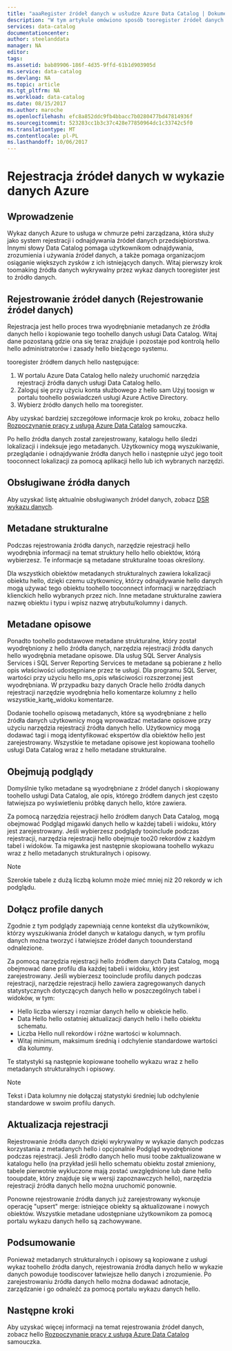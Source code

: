 ```yaml
---
title: "aaaRegister źródeł danych w usłudze Azure Data Catalog | Dokumentacja firmy Microsoft"
description: "W tym artykule omówiono sposób tooregister źródeł danych w wykazie danych Azure, w tym pól metadanych hello wyodrębnione podczas rejestracji."
services: data-catalog
documentationcenter: 
author: steelanddata
manager: NA
editor: 
tags: 
ms.assetid: bab89906-186f-4d35-9ffd-61b1d903905d
ms.service: data-catalog
ms.devlang: NA
ms.topic: article
ms.tgt_pltfrm: NA
ms.workload: data-catalog
ms.date: 08/15/2017
ms.author: maroche
ms.openlocfilehash: efc8a852ddc9fb4bbacc7b0280477bd47814936f
ms.sourcegitcommit: 523283cc1b3c37c428e77850964dc1c33742c5f0
ms.translationtype: MT
ms.contentlocale: pl-PL
ms.lasthandoff: 10/06/2017
---
```

# <a name="register-data-sources-in-azure-data-catalog"></a>Rejestracja źródeł danych w wykazie danych Azure
## <a name="introduction"></a>Wprowadzenie
Wykaz danych Azure to usługa w chmurze pełni zarządzana, która służy jako system rejestracji i odnajdywania źródeł danych przedsiębiorstwa. Innymi słowy Data Catalog pomaga użytkownikom odnajdywania, zrozumienia i używania źródeł danych, a także pomaga organizacjom osiąganie większych zysków z ich istniejących danych. Witaj pierwszy krok toomaking źródła danych wykrywalny przez wykaz danych tooregister jest to źródło danych.

## <a name="register-data-sources"></a>Rejestrowanie źródeł danych (Rejestrowanie źródeł danych)
Rejestracja jest hello proces trwa wyodrębnianie metadanych ze źródła danych hello i kopiowanie tego toohello danych usługi Data Catalog. Witaj dane pozostaną gdzie ona się teraz znajduje i pozostaje pod kontrolą hello hello administratorów i zasady hello bieżącego systemu.

tooregister źródłem danych hello następujące:
1. W portalu Azure Data Catalog hello należy uruchomić narzędzia rejestracji źródła danych usługi Data Catalog hello. 
2. Zaloguj się przy użyciu konta służbowego z hello sam Użyj toosign w portalu toohello poświadczeń usługi Azure Active Directory.
3. Wybierz źródło danych hello ma tooregister.

Aby uzyskać bardziej szczegółowe informacje krok po kroku, zobacz hello [Rozpoczynanie pracy z usługą Azure Data Catalog](data-catalog-get-started.md) samouczka.

Po hello źródła danych został zarejestrowany, katalogu hello śledzi lokalizacji i indeksuje jego metadanych. Użytkownicy mogą wyszukiwanie, przeglądanie i odnajdywanie źródła danych hello i następnie użyć jego tooit tooconnect lokalizacji za pomocą aplikacji hello lub ich wybranych narzędzi.

## <a name="supported-data-sources"></a>Obsługiwane źródła danych
Aby uzyskać listę aktualnie obsługiwanych źródeł danych, zobacz [DSR wykazu danych](data-catalog-dsr.md).

## <a name="structural-metadata"></a>Metadane strukturalne
Podczas rejestrowania źródła danych, narzędzie rejestracji hello wyodrębnia informacji na temat struktury hello hello obiektów, którą wybierzesz. Te informacje są metadane strukturalne tooas określony.

Dla wszystkich obiektów metadanych strukturalnych zawiera lokalizacji obiektu hello, dzięki czemu użytkownicy, którzy odnajdywanie hello danych mogą używać tego obiektu toohello tooconnect informacji w narzędziach klienckich hello wybranych przez nich. Inne metadane strukturalne zawiera nazwę obiektu i typu i wpisz nazwę atrybutu/kolumny i danych.

## <a name="descriptive-metadata"></a>Metadane opisowe
Ponadto toohello podstawowe metadane strukturalne, który został wyodrębniony z hello źródła danych, narzędzia rejestracji źródła danych hello wyodrębnia metadane opisowe. Dla usług SQL Server Analysis Services i SQL Server Reporting Services te metadane są pobierane z hello opis właściwości udostępniane przez te usługi. Dla programu SQL Server, wartości przy użyciu hello ms\_opis właściwości rozszerzonej jest wyodrębniana. W przypadku bazy danych Oracle hello źródła danych rejestracji narzędzie wyodrębnia hello komentarze kolumny z hello wszystkie\_kartę\_widoku komentarze.

Dodanie toohello opisową metadanych, które są wyodrębniane z hello źródła danych użytkownicy mogą wprowadzać metadane opisowe przy użyciu narzędzia rejestracji źródła danych hello. Użytkownicy mogą dodawać tagi i mogą identyfikować ekspertów dla obiektów hello jest zarejestrowany. Wszystkie te metadane opisowe jest kopiowana toohello usługi Data Catalog wraz z hello metadane strukturalne.

## <a name="include-previews"></a>Obejmują podglądy
Domyślnie tylko metadane są wyodrębniane z źródeł danych i skopiowany toohello usługi Data Catalog, ale opis, którego źródłem danych jest często łatwiejsza po wyświetleniu próbkę danych hello, które zawiera.

Za pomocą narzędzia rejestracji hello źródłem danych Data Catalog, mogą obejmować Podgląd migawki danych hello w każdej tabeli i widoku, który jest zarejestrowany. Jeśli wybierzesz podglądy tooinclude podczas rejestracji, narzędzia rejestracji hello obejmuje too20 rekordów z każdym tabel i widoków. Ta migawka jest następnie skopiowana toohello wykazu wraz z hello metadanych strukturalnych i opisowy.

> [!NOTE]
> Szerokie tabele z dużą liczbą kolumn może mieć mniej niż 20 rekordy w ich podglądu.
>
>

## <a name="include-data-profiles"></a>Dołącz profile danych
Zgodnie z tym podglądy zapewniają cenne kontekst dla użytkowników, którzy wyszukiwania źródeł danych w katalogu danych, w tym profilu danych można tworzyć i łatwiejsze źródeł danych toounderstand odnalezione.

Za pomocą narzędzia rejestracji hello źródłem danych Data Catalog, mogą obejmować dane profilu dla każdej tabeli i widoku, który jest zarejestrowany. Jeśli wybierzesz tooinclude profilu danych podczas rejestracji, narzędzie rejestracji hello zawiera zagregowanych danych statystycznych dotyczących danych hello w poszczególnych tabel i widoków, w tym:

* Hello liczba wierszy i rozmiar danych hello w obiekcie hello.
* Data Hello hello ostatniej aktualizacji danych hello i hello obiektu schematu.
* Liczba Hello null rekordów i różne wartości w kolumnach.
* Witaj minimum, maksimum średnią i odchylenie standardowe wartości dla kolumny.

Te statystyki są następnie kopiowane toohello wykazu wraz z hello metadanych strukturalnych i opisowy.

> [!NOTE]
> Tekst i Data kolumny nie dołączaj statystyki średniej lub odchylenie standardowe w swoim profilu danych.
>
>

## <a name="update-registrations"></a>Aktualizacja rejestracji
Rejestrowanie źródła danych dzięki wykrywalny w wykazie danych podczas korzystania z metadanych hello i opcjonalnie Podgląd wyodrębnione podczas rejestracji. Jeśli źródło danych hello musi toobe zaktualizowane w katalogu hello (na przykład jeśli hello schematu obiektu został zmieniony, tabele pierwotnie wykluczone mają zostać uwzględnione lub dane hello tooupdate, który znajduje się w wersji zapoznawczych hello), narzędzia rejestracji źródła danych hello można uruchomić ponownie.

Ponowne rejestrowanie źródła danych już zarejestrowany wykonuje operację "upsert" merge: istniejące obiekty są aktualizowane i nowych obiektów. Wszystkie metadane udostępniane użytkownikom za pomocą portalu wykazu danych hello są zachowywane.

## <a name="summary"></a>Podsumowanie
Ponieważ metadanych strukturalnych i opisowy są kopiowane z usługi wykaz toohello źródła danych, rejestrowania źródła danych hello w wykazie danych powoduje toodiscover łatwiejsze hello danych i zrozumienie. Po zarejestrowaniu źródła danych hello można dodawać adnotacje, zarządzanie i go odnaleźć za pomocą portalu wykazu danych hello.

## <a name="next-steps"></a>Następne kroki
Aby uzyskać więcej informacji na temat rejestrowania źródeł danych, zobacz hello [Rozpoczynanie pracy z usługą Azure Data Catalog](data-catalog-get-started.md) samouczka.
